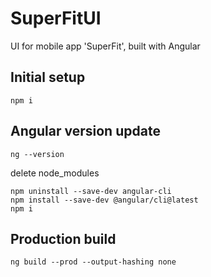 # SuperFitUI

UI for mobile app 'SuperFit', built with Angular

## Initial setup
```npm i```

## Angular version update
```ng --version```

delete node_modules

```
npm uninstall --save-dev angular-cli
npm install --save-dev @angular/cli@latest
npm i
```

## Production build
```ng build --prod --output-hashing none```